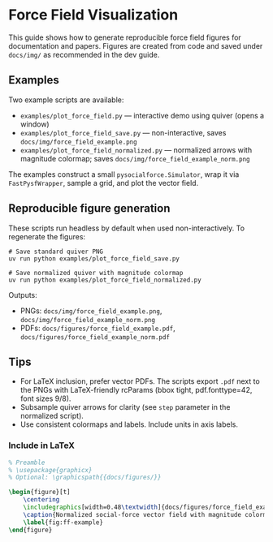 # Force Field Visualization

This guide shows how to generate reproducible force field figures for documentation and papers. Figures are created from code and saved under `docs/img/` as recommended in the dev guide.

## Examples

Two example scripts are available:
- `examples/plot_force_field.py` — interactive demo using quiver (opens a window)
- `examples/plot_force_field_save.py` — non-interactive, saves `docs/img/force_field_example.png`
- `examples/plot_force_field_normalized.py` — normalized arrows with magnitude colormap; saves `docs/img/force_field_example_norm.png`

The examples construct a small `pysocialforce.Simulator`, wrap it via `FastPysfWrapper`, sample a grid, and plot the vector field.

## Reproducible figure generation

These scripts run headless by default when used non-interactively. To regenerate the figures:

```
# Save standard quiver PNG
uv run python examples/plot_force_field_save.py

# Save normalized quiver with magnitude colormap
uv run python examples/plot_force_field_normalized.py
```

Outputs:
- PNGs: `docs/img/force_field_example.png`, `docs/img/force_field_example_norm.png`
- PDFs: `docs/figures/force_field_example.pdf`, `docs/figures/force_field_example_norm.pdf`

## Tips
- For LaTeX inclusion, prefer vector PDFs. The scripts export `.pdf` next to the PNGs with LaTeX-friendly rcParams (bbox tight, pdf.fonttype=42, font sizes 9/8).
- Subsample quiver arrows for clarity (see `step` parameter in the normalized script).
- Use consistent colormaps and labels. Include units in axis labels.

### Include in LaTeX

```latex
% Preamble
% \usepackage{graphicx}
% Optional: \graphicspath{{docs/figures/}}

\begin{figure}[t]
	\centering
	\includegraphics[width=0.48\textwidth]{docs/figures/force_field_example_norm.pdf}
	\caption{Normalized social-force vector field with magnitude colormap.}
	\label{fig:ff-example}
\end{figure}
```
